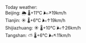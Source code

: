 Today weather:  
Beijing: 🌦   🌡️+11°C 🌬️↗19km/h  
Tianjin: ☀️   🌡️+6°C 🌬️↑19km/h  
Shijiazhuang: ☀️   🌡️+10°C 🌬️↑26km/h  
Tangshan: ⛅️  🌡️+6°C 🌬️↖11km/h  

